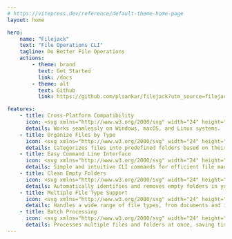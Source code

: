 ```yaml
---
# https://vitepress.dev/reference/default-theme-home-page
layout: home

hero:
    name: "Filejack"
    text: "File Operations CLI"
    tagline: Do Better File Operations
    actions:
        - theme: brand
          text: Get Started
          link: /docs
        - theme: alt
          text: Github
          link: https://github.com/plsankar/filejack?utm_source=filejackdocs&utm_medium=filejackdocs&utm_campaign=filejackdocs

features:
    - title: Cross-Platform Compatibility
      icon: <svg xmlns="http://www.w3.org/2000/svg" width="24" height="24" viewBox="0 0 24 24" fill="none" stroke="currentColor" stroke-width="2" stroke-linecap="round" stroke-linejoin="round" class="lucide lucide-laptop-minimal"><rect width="18" height="12" x="3" y="4" rx="2" ry="2"/><line x1="2" x2="22" y1="20" y2="20"/></svg>
      details: Works seamlessly on Windows, macOS, and Linux systems.
    - title: Organize Files by Type
      icon: <svg xmlns="http://www.w3.org/2000/svg" width="24" height="24" viewBox="0 0 24 24" fill="none" stroke="currentColor" stroke-width="2" stroke-linecap="round" stroke-linejoin="round" class="lucide lucide-folders"><path d="M20 17a2 2 0 0 0 2-2V9a2 2 0 0 0-2-2h-3.9a2 2 0 0 1-1.69-.9l-.81-1.2a2 2 0 0 0-1.67-.9H8a2 2 0 0 0-2 2v9a2 2 0 0 0 2 2Z"/><path d="M2 8v11a2 2 0 0 0 2 2h14"/></svg>
      details: Categorizes files into predefined folders based on their file extensions for better organization.
    - title: Easy Command Line Interface
      icon: <svg xmlns="http://www.w3.org/2000/svg" width="24" height="24" viewBox="0 0 24 24" fill="none" stroke="currentColor" stroke-width="2" stroke-linecap="round" stroke-linejoin="round" class="lucide lucide-terminal"><polyline points="4 17 10 11 4 5"/><line x1="12" x2="20" y1="19" y2="19"/></svg>
      details: Simple and intuitive CLI commands for efficient file management.
    - title: Clean Empty Folders
      icon: <svg xmlns="http://www.w3.org/2000/svg" width="24" height="24" viewBox="0 0 24 24" fill="none" stroke="currentColor" stroke-width="2" stroke-linecap="round" stroke-linejoin="round" class="lucide lucide-folder-search"><circle cx="17" cy="17" r="3"/><path d="M10.7 20H4a2 2 0 0 1-2-2V5a2 2 0 0 1 2-2h3.9a2 2 0 0 1 1.69.9l.81 1.2a2 2 0 0 0 1.67.9H20a2 2 0 0 1 2 2v4.1"/><path d="m21 21-1.5-1.5"/></svg>
      details: Automatically identifies and removes empty folders in your directory, keeping your workspace tidy.
    - title: Multiple File Type Support
      icon: <svg xmlns="http://www.w3.org/2000/svg" width="24" height="24" viewBox="0 0 24 24" fill="none" stroke="currentColor" stroke-width="2" stroke-linecap="round" stroke-linejoin="round" class="lucide lucide-file-check-2"><path d="M4 22h14a2 2 0 0 0 2-2V7l-5-5H6a2 2 0 0 0-2 2v4"/><path d="M14 2v4a2 2 0 0 0 2 2h4"/><path d="m3 15 2 2 4-4"/></svg>
      details: Handles a wide range of file types, from documents and images to videos and archives.
    - title: Batch Processing
      icon: <svg xmlns="http://www.w3.org/2000/svg" width="24" height="24" viewBox="0 0 24 24" fill="none" stroke="currentColor" stroke-width="2" stroke-linecap="round" stroke-linejoin="round" class="lucide lucide-list-checks"><path d="m3 17 2 2 4-4"/><path d="m3 7 2 2 4-4"/><path d="M13 6h8"/><path d="M13 12h8"/><path d="M13 18h8"/></svg>
      details: Processes multiple files and folders at once, saving time and effort.
---
```

